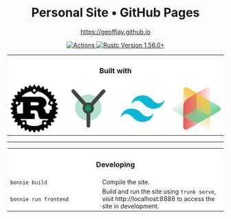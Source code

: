 <div align="center">
  <h1>Personal Site • GitHub Pages</h1>
  <p>
    <a href="https://geoffjay.github.io">https://geoffjay.github.io</a>
  </p>

  <p>
    <a href="https://github.com/geoffjay/geoffjay.github.io/actions">
      <img
        alt="Actions"
        src="https://github.com/geoffjay/geoffjay.github.io/actions/workflows/deploy.yml/badge.svg"
      />
    </a>
    <a href="https://blog.rust-lang.org/2020/12/31/Rust-1.56.0.html">
      <img
        alt="Rustc Version 1.56.0+"
        src="https://img.shields.io/badge/rustc-1.56%2B-lightgrey.svg"
      />
    </a>
  </p>

  <table style="background-color: white;">
    <tr>
      <th colspan="4"><h3>Built with</h3></th>
    </tr>
    <tr>
      <td><img src="https://raw.githubusercontent.com/geoffjay/geoffjay.github.io/docs/assets/images/rust.png" width="150" /></td>
      <td><img src="https://raw.githubusercontent.com/geoffjay/geoffjay.github.io/docs/assets/images/yew.png" width="150" /></td>
      <td><img src="https://raw.githubusercontent.com/geoffjay/geoffjay.github.io/docs/assets/images/tailwind.png" width="150" /></td>
      <td><img src="https://raw.githubusercontent.com/geoffjay/geoffjay.github.io/docs/assets/images/animxyz.svg" width="150" /></td>
    </tr>
  </table>

  <hr />

  <table style="background-color: white;">
    <tr>
      <th colspan="2"><h3>Developing</h3></th>
    </tr>
    <tr>
      <td style="width: 200px;">
        <code>bonnie build</code>
      </td>
      <td>
        Compile the site.
      </td>
    </tr>
    <tr>
      <td style="width: 200px;">
        <code>bonnie run frontend</code>
      </td>
      <td>
        Build and run the site using <code>trunk serve</code>, visit http://localhost:8888 to access the site in development.
      </td>
    </tr>
  </table>
</div>
